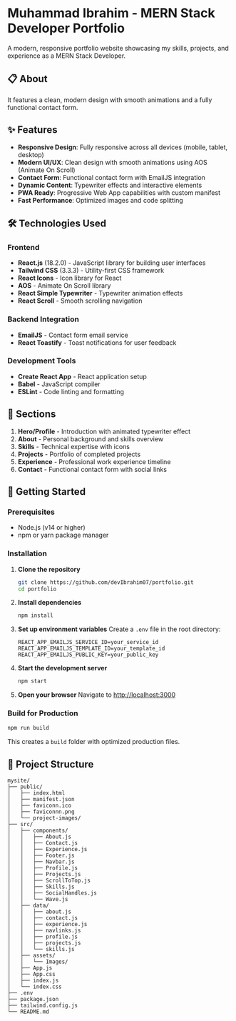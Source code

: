 # Muhammad Ibrahim - MERN Stack Developer Portfolio

A modern, responsive portfolio website showcasing my skills, projects, and experience as a MERN Stack Developer.

## 📋 About

It features a clean, modern design with smooth animations and a fully functional contact form.

## ✨ Features

- **Responsive Design**: Fully responsive across all devices (mobile, tablet, desktop)
- **Modern UI/UX**: Clean design with smooth animations using AOS (Animate On Scroll)
- **Contact Form**: Functional contact form with EmailJS integration
- **Dynamic Content**: Typewriter effects and interactive elements
- **PWA Ready**: Progressive Web App capabilities with custom manifest
- **Fast Performance**: Optimized images and code splitting

## 🛠️ Technologies Used

### Frontend

- **React.js** (18.2.0) - JavaScript library for building user interfaces
- **Tailwind CSS** (3.3.3) - Utility-first CSS framework
- **React Icons** - Icon library for React
- **AOS** - Animate On Scroll library
- **React Simple Typewriter** - Typewriter animation effects
- **React Scroll** - Smooth scrolling navigation

### Backend Integration

- **EmailJS** - Contact form email service
- **React Toastify** - Toast notifications for user feedback

### Development Tools

- **Create React App** - React application setup
- **Babel** - JavaScript compiler
- **ESLint** - Code linting and formatting

## 🎨 Sections

1. **Hero/Profile** - Introduction with animated typewriter effect
2. **About** - Personal background and skills overview
3. **Skills** - Technical expertise with icons
4. **Projects** - Portfolio of completed projects
5. **Experience** - Professional work experience timeline
6. **Contact** - Functional contact form with social links

## 🚀 Getting Started

### Prerequisites

- Node.js (v14 or higher)
- npm or yarn package manager

### Installation

1. **Clone the repository**

   ```bash
   git clone https://github.com/devIbrahim07/portfolio.git
   cd portfolio
   ```

2. **Install dependencies**

   ```bash
   npm install
   ```

3. **Set up environment variables**
   Create a `.env` file in the root directory:

   ```env
   REACT_APP_EMAILJS_SERVICE_ID=your_service_id
   REACT_APP_EMAILJS_TEMPLATE_ID=your_template_id
   REACT_APP_EMAILJS_PUBLIC_KEY=your_public_key
   ```

4. **Start the development server**

   ```bash
   npm start
   ```

5. **Open your browser**
   Navigate to [http://localhost:3000](http://localhost:3000)

### Build for Production

```bash
npm run build
```

This creates a `build` folder with optimized production files.

## 📁 Project Structure

```
mysite/
├── public/
│   ├── index.html
│   ├── manifest.json
│   ├── faviconn.ico
│   ├── faviconnn.png
│   └── project-images/
├── src/
│   ├── components/
│   │   ├── About.js
│   │   ├── Contact.js
│   │   ├── Experience.js
│   │   ├── Footer.js
│   │   ├── Navbar.js
│   │   ├── Profile.js
│   │   ├── Projects.js
│   │   ├── ScrollToTop.js
│   │   ├── Skills.js
│   │   ├── SocialHandles.js
│   │   └── Wave.js
│   ├── data/
│   │   ├── about.js
│   │   ├── contact.js
│   │   ├── experience.js
│   │   ├── navlinks.js
│   │   ├── profile.js
│   │   ├── projects.js
│   │   └── skills.js
│   ├── assets/
│   │   └── Images/
│   ├── App.js
│   ├── App.css
│   ├── index.js
│   └── index.css
├── .env
├── package.json
├── tailwind.config.js
└── README.md
```
